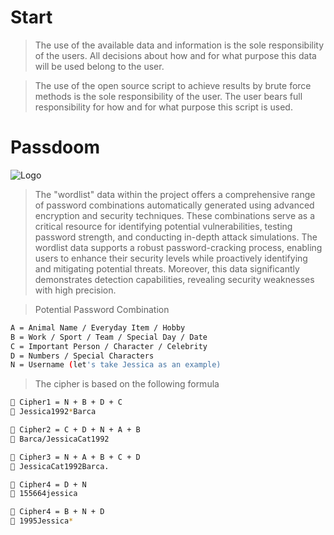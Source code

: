 # Start

> The use of the available data and information is the sole responsibility of the users. All decisions about how and for what purpose this data will be used belong to the user.

> The use of the open source script to achieve results by brute force methods is the sole responsibility of the user. The user bears full responsibility for how and for what purpose this script is used.

# Passdoom

![Logo](https://gcdnb.pbrd.co/images/BMHc1dlzPVf4.png?o=1)

> The "wordlist" data within the project offers a comprehensive range of password combinations automatically generated using advanced encryption and security techniques. These combinations serve as a critical resource for identifying potential vulnerabilities, testing password strength, and conducting in-depth attack simulations. The wordlist data supports a robust password-cracking process, enabling users to enhance their security levels while proactively identifying and mitigating potential threats. Moreover, this data significantly demonstrates detection capabilities, revealing security weaknesses with high precision.

> Potential Password Combination

```bash
A = Animal Name / Everyday Item / Hobby
B = Work / Sport / Team / Special Day / Date
C = Important Person / Character / Celebrity
D = Numbers / Special Characters
N = Username (let's take Jessica as an example)
```

> The cipher is based on the following formula
```bash
🔳 Cipher1 = N + B + D + C
🔑 Jessica1992*Barca

🔳 Cipher2 = C + D + N + A + B
🔑 Barca/JessicaCat1992

🔳 Cipher3 = N + A + B + C + D
🔑 JessicaCat1992Barca.

🔳 Cipher4 = D + N
🔑 155664jessica

🔳 Cipher4 = B + N + D
🔑 1995Jessica*
```
